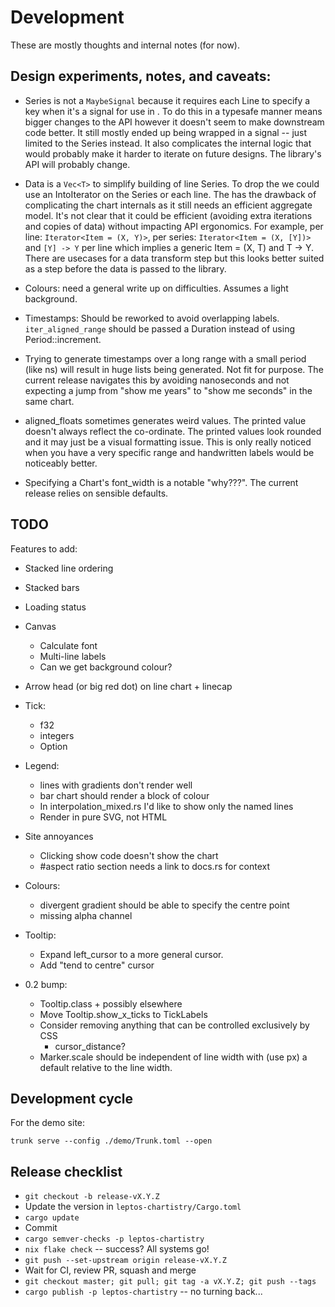 # Development

These are mostly thoughts and internal notes (for now).

## Design experiments, notes, and caveats:

- Series is not a `MaybeSignal` because it requires each Line to specify a key when it's a signal for use in <For>. To do this in a typesafe manner means bigger changes to the API however it doesn't seem to make downstream code better. It still mostly ended up being wrapped in a signal -- just limited to the Series instead. It also complicates the internal logic that would probably make it harder to iterate on future designs. The library's API will probably change.

- Data is a `Vec<T>` to simplify building of line Series. To drop the <T> we could use an IntoIterator on the Series or each line. The has the drawback of complicating the chart internals as it still needs an efficient aggregate model. It's not clear that it could be efficient (avoiding extra iterations and copies of data) without impacting API ergonomics. For example, per line: `Iterator<Item = (X, Y)>`, per series: `Iterator<Item = (X, [Y])>` and `[Y] -> Y` per line which implies a generic Item = (X, T) and T -> Y. There are usecases for a data transform step but this looks better suited as a step before the data is passed to the library.

- Colours: need a general write up on difficulties. Assumes a light background.

- Timestamps: Should be reworked to avoid overlapping labels. `iter_aligned_range` should be passed a Duration instead of using Period::increment.

- Trying to generate timestamps over a long range with a small period (like ns) will result in huge lists being generated. Not fit for purpose. The current release navigates this by avoiding nanoseconds and not expecting a jump from "show me years" to "show me seconds" in the same chart.

- aligned_floats sometimes generates weird values. The printed value doesn't always reflect the co-ordinate. The printed values look rounded and it may just be a visual formatting issue. This is only really noticed when you have a very specific range and handwritten labels would be noticeably better.

- Specifying a Chart's font_width is a notable "why???". The current release relies on sensible defaults.

## TODO

Features to add:
- Stacked line ordering
- Stacked bars
- Loading status
- Canvas
    - Calculate font
    - Multi-line labels
    - Can we get background colour?
- Arrow head (or big red dot) on line chart + linecap
- Tick:
    - f32 
    - integers
    - Option<Tick>
- Legend:
    - lines with gradients don't render well
    - bar chart should render a block of colour
    - In interpolation_mixed.rs I'd like to show only the named lines
    - Render in pure SVG, not HTML

- Site annoyances
    - Clicking show code doesn't show the chart
    - #aspect ratio section needs a link to docs.rs for context

- Colours:
    - divergent gradient should be able to specify the centre point
    - missing alpha channel

- Tooltip:
    - Expand left_cursor to a more general cursor.
    - Add "tend to centre" cursor

- 0.2 bump:
    - Tooltip.class + possibly elsewhere
    - Move Tooltip.show_x_ticks to TickLabels
    - Consider removing anything that can be controlled exclusively by CSS
        - cursor_distance?
    - Marker.scale should be independent of line width with (use px) a default relative to the line width.

## Development cycle

For the demo site:

```
trunk serve --config ./demo/Trunk.toml --open
```

## Release checklist

- `git checkout -b release-vX.Y.Z`
- Update the version in `leptos-chartistry/Cargo.toml`
- `cargo update`
- Commit
- `cargo semver-checks -p leptos-chartistry`
- `nix flake check` -- success? All systems go!
- `git push --set-upstream origin release-vX.Y.Z`
- Wait for CI, review PR, squash and merge
- `git checkout master; git pull; git tag -a vX.Y.Z; git push --tags`
- `cargo publish -p leptos-chartistry` -- no turning back...
